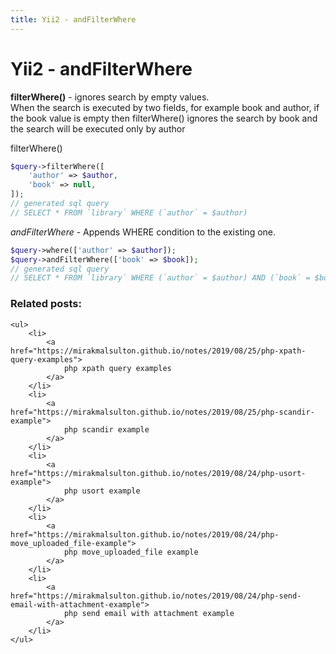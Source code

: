 ```yaml
---
title: Yii2 - andFilterWhere
---
```


<h1 class="header">Yii2 - andFilterWhere</h1>

<div class="bg-info text-light">
    <b>filterWhere()</b> - ignores search by empty values.<br>
    When the search is executed by two fields, for example book and author,
    if the book value is empty then filterWhere() ignores the search by book
    and the search will be executed only by author
</div>

filterWhere()
```php
$query->filterWhere([
    'author' => $author,
    'book' => null,
]);
// generated sql query
// SELECT * FROM `library` WHERE (`author` = $author)
```

<i>andFilterWhere</i> - Appends WHERE condition to the existing one.
```php
$query->where(['author' => $author]);
$query->andFilterWhere(['book' => $book]);
// generated sql query
// SELECT * FROM `library` WHERE (`author` = $author) AND (`book` = $book)
```


<div class="related_posts_block">
    <h3>Related posts:</h3>

    <ul>
        <li>
            <a href="https://mirakmalsulton.github.io/notes/2019/08/25/php-xpath-query-examples">
                php xpath query examples
            </a>
        </li>
        <li>
            <a href="https://mirakmalsulton.github.io/notes/2019/08/25/php-scandir-example">
                php scandir example
            </a>
        </li>
        <li>
            <a href="https://mirakmalsulton.github.io/notes/2019/08/24/php-usort-example">
                php usort example
            </a>
        </li>
		<li>
            <a href="https://mirakmalsulton.github.io/notes/2019/08/24/php-move_uploaded_file-example">
                php move_uploaded_file example
            </a>
        </li>
		<li>
            <a href="https://mirakmalsulton.github.io/notes/2019/08/24/php-send-email-with-attachment-example">
                php send email with attachment example
            </a>
        </li>
    </ul>
</div>